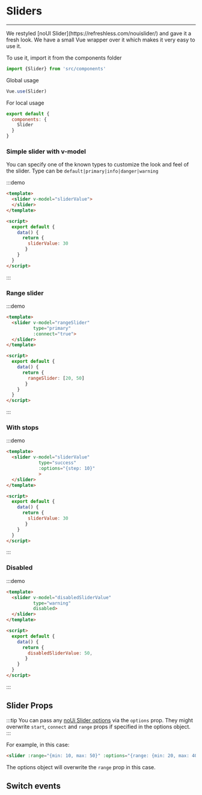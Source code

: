 # Sliders

<hr>
We restyled [noUI Slider](https://refreshless.com/nouislider/) and gave it a fresh look.
We have a small Vue wrapper over it which makes it very easy to use it. 

To use it, import it from the components folder

```js
import {Slider} from 'src/components'
```
Global usage

```js
Vue.use(Slider)
```

For local usage
```js
export default {
  components: {
    Slider
  }
}
```

### Simple slider with v-model

You can specify one of the known types to customize the look and feel of the slider.
Type can be `default|primary|info|danger|warning`

:::demo
```html
<template>
  <slider v-model="sliderValue">
  </slider>
</template>

<script>
  export default {
    data() {
      return {
        sliderValue: 30
       }
    }
  }
</script>
```
:::

### Range slider

:::demo
```html
<template>
  <slider v-model="rangeSlider"
          type="primary"
          :connect="true">
  </slider>
</template>

<script>
  export default {
    data() {
      return {
        rangeSlider: [20, 50]
       }
    }
  }
</script>
```
:::

### With stops

:::demo
```html
<template>
  <slider v-model="sliderValue" 
            type="success"
            :options="{step: 10}"
            >
  </slider>
</template>

<script>
  export default {
    data() {
      return {
        sliderValue: 30
       }
    }
  }
</script>
```
:::

### Disabled

:::demo
```html
<template>
  <slider v-model="disabledSliderValue" 
          type="warning"
          disabled>
  </slider>
</template>

<script>
  export default {
    data() {
      return {
        disabledSliderValue: 50,
       }
    }
  }
</script>
```
:::

## Slider Props
<props-table component-name="slider"/>

:::tip
You can pass any [noUi Slider options](https://refreshless.com/nouislider/slider-options/) via the `options` prop. 
They might overwrite `start`, `connect` and `range` props if specified in the options object.
:::

For example, in this case: 
```html
<slider :range="{min: 10, max: 50}" :options="{range: {min: 20, max: 40}}"
``` 
The options object will overwrite the `range` prop in this case.

## Switch events
<events-table :events="[
  {name: 'input', description: 'triggers when the binding value changes', params: 'the updated value'}
]"/>


<script>
 export default {
    props: ['slot-key'],
    data() {
      return {
        sliderValue: 30,
        disabledSliderValue: 50,
        rangeSlider: [20, 50]
       }
    }
  }
</script>
